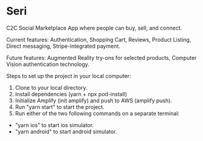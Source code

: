 # Seri

C2C Social Marketplace App where people can buy, sell, and connect.

Current features: Authentication, Shopping Cart, Reviews, Product Listing, Direct messaging, Stripe-integrated payment.

Future features: Augmented Reality try-ons for selected products, Computer Vision authentication technology.

Steps to set up the project in your local computer: 
1. Clone to your local directory. 
2. Install dependencies (yarn + npx pod-install)
3.  Initialize Amplify (init amplify) and push to AWS (amplify push). 
4.  Run "yarn start" to start the project.
5.  Run either of the two following commands on a separate terminal:
- "yarn ios" to start ios simulator.
- "yarn android" to start android simulator.
